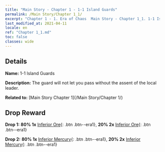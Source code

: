 ```yaml
---
title: "Main Story - Chapter 1 - 1-1 Island Guards"
permalink: /Main Story/Chapter 1_1/
excerpt: "Chapter 1 - 1. Era of Chaos  Main Story - Chapter 1_1. 1-1 Island Guards"
last_modified_at: 2021-04-11
locale: en
ref: "Chapter 1_1.md"
toc: false
classes: wide
---
```


## Details

 **Name:** 1-1 Island Guards

 **Description:** The guard will not let you pass without the assent of the local leader.

 **Related to:** [Main Story Chapter 1](/Main Story/Chapter 1/)

## Drop Reward

 **Drop 1:** **80% 1x** [Inferior Ore](/Items/mat_1/){: .btn .btn--era1}, **20% 2x** [Inferior Ore](/Items/mat_1/){: .btn .btn--era1}

 **Drop 2:** **80% 1x** [Inferior Mercury](/Items/mat_2/){: .btn .btn--era1}, **20% 2x** [Inferior Mercury](/Items/mat_2/){: .btn .btn--era1}


